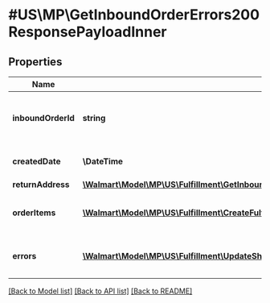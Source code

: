 # #US\MP\GetInboundOrderErrors200ResponsePayloadInner

## Properties

Name | Type | Description | Notes
------------ | ------------- | ------------- | -------------
**inboundOrderId** | **string** | Unique ID identifying inbound shipment requests | [optional]
**createdDate** | **\DateTime** | created date for the request | [optional]
**returnAddress** | [**\Walmart\Model\MP\US\Fulfillment\GetInboundShipments200ResponsePayloadInnerReturnAddress**](GetInboundShipments200ResponsePayloadInnerReturnAddress.md) |  | [optional]
**orderItems** | [**\Walmart\Model\MP\US\Fulfillment\CreateFulfillmentRequestPayloadOrderItemsInner[]**](CreateFulfillmentRequestPayloadOrderItemsInner.md) | inbound shipment request line items | [optional]
**errors** | [**\Walmart\Model\MP\US\Fulfillment\UpdateShipmentQuantity200ResponseErrorsInner[]**](UpdateShipmentQuantity200ResponseErrorsInner.md) | Error in inbound shipment creation | [optional]


[[Back to Model list]](../) [[Back to API list]](../../Api/US/MP) [[Back to README]](../../README.md)
